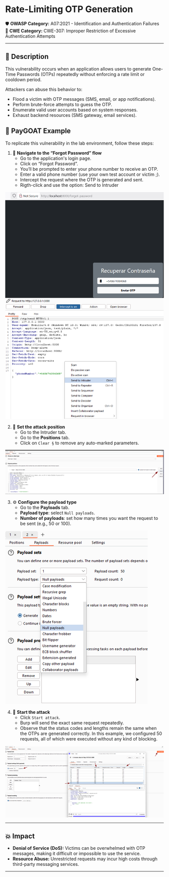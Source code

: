 # Rate-Limiting OTP Generation

🛡️ **OWASP Category:** A07:2021 - Identification and Authentication Failures  
🧩 **CWE Category:** CWE-307: Improper Restriction of Excessive Authentication Attempts  

---

## 📝 Description

This vulnerability occurs when an application allows users to generate One-Time Passwords (OTPs) repeatedly without enforcing a rate limit or cooldown period.

Attackers can abuse this behavior to:

- Flood a victim with OTP messages (SMS, email, or app notifications).
- Perform brute-force attempts to guess the OTP.
- Enumerate valid user accounts based on system responses.
- Exhaust backend resources (SMS gateway, email services).

## 🐐 PayGOAT Example

To replicate this vulnerability in the lab environment, follow these steps:

1. 📱 **Navigate to the “Forgot Password” flow**  
   - Go to the application's login page.
   - Click on “Forgot Password”.
   - You’ll be prompted to enter your phone number to receive an OTP.
   - Enter a valid phone number (use your own test account or victim ;).
   - Intercept the request where the OTP is generated and sent.
   - Rigth-click and use the option: Send to Intruder
   
![phone](img/img001.png)
![sendopt](img/img004.png)

2. 🎯 **Set the attack position**
   - Go to the Intruder tab.
   - Go to the **Positions** tab.
   - Click on `Clear §` to remove any auto-marked parameters.

![positions](img/img005.png)

3. ⚙️ **Configure the payload type**
   - Go to the **Payloads** tab.
   - **Payload type**: select `Null payloads`.
   - **Number of payloads**: set how many times you want the request to be sent (e.g., 50 or 100).

![positions](img/img006.png)

4.  🚀 **Start the attack**
    - Click `Start attack`.
    - Burp will send the exact same request repeatedly.
    - Observe that the status codes and lengths remain the same when the OTPs are generated correctly. In this example, we configured 50 requests, all of which were executed without any kind of blocking.

![bomsms](img/img007.png)

---

## 💥 Impact

- **Denial of Service (DoS):** Victims can be overwhelmed with OTP messages, making it difficult or impossible to use the service.
- **Resource Abuse:** Unrestricted requests may incur high costs through third-party messaging services.

---